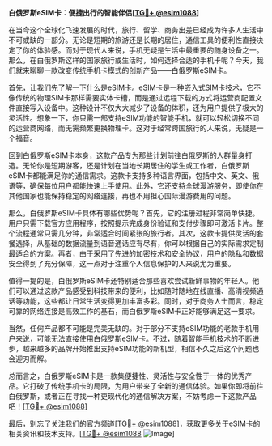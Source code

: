 **白俄罗斯eSIM卡：便捷出行的智能伴侣[[TG💪+ @esim1088](https://t.me/s/esim1088)]**

在当今这个全球化飞速发展的时代，旅行、留学、商务出差已经成为许多人生活中不可或缺的一部分。无论是短期的旅游还是长期的居住，通信工具的便利性直接决定了你的体验感。而对于现代人来说，手机无疑是生活中最重要的随身设备之一。那么，在白俄罗斯这样的国家旅行或生活时，如何选择合适的手机卡呢？今天，我们就来聊聊一款改变传统手机卡模式的创新产品——白俄罗斯eSIM卡。

首先，让我们先了解一下什么是eSIM卡。eSIM卡是一种嵌入式SIM卡技术，它不像传统的物理SIM卡那样需要实体卡槽，而是通过远程下载的方式将运营商配置文件直接写入设备中。这种设计不仅大大减少了设备的体积，还为用户提供了极大的灵活性。想象一下，你只需一部支持eSIM功能的智能手机，就可以轻松切换不同的运营商网络，而无需频繁更换物理卡。这对于经常跨国旅行的人来说，无疑是一个福音。

回到白俄罗斯eSIM卡本身，这款产品专为那些计划前往白俄罗斯的人群量身打造。无论你是短期游客，还是计划在当地长期居住的学生或工作者，白俄罗斯eSIM卡都能满足你的通信需求。这款卡支持多种语言界面，包括中文、英文、俄语等，确保每位用户都能快速上手使用。此外，它还支持全球漫游服务，即使你在其他国家也能保持稳定的网络连接，再也不用担心国际漫游费用的问题。

那么，白俄罗斯eSIM卡具体有哪些优势呢？首先，它的注册过程非常简单快捷。用户只需下载官方应用程序，按照提示完成身份验证和支付步骤即可激活卡片。整个流程通常只需几分钟，非常适合时间紧张的旅行者。其次，这款卡提供灵活的套餐选择，从基础的数据流量到语音通话应有尽有，你可以根据自己的实际需求定制最适合的方案。再者，由于采用了先进的加密技术和安全协议，用户的隐私和数据安全得到了充分保障，这一点对于注重个人信息保护的人来说尤为重要。

值得一提的是，白俄罗斯eSIM卡还特别适合那些喜欢尝试新鲜事物的年轻人。他们可以通过这款产品感受到科技带来的便利，比如随时随地在线直播、高清视频通话等功能，这些都让日常生活变得更加丰富多彩。同时，对于商务人士而言，稳定可靠的网络连接是高效工作的基石，而白俄罗斯eSIM卡正好能够满足这一要求。

当然，任何产品都不可能是完美无缺的。对于部分不支持eSIM功能的老款手机用户来说，可能无法直接使用白俄罗斯eSIM卡。不过，随着智能手机技术的不断进步，越来越多的品牌开始推出支持eSIM功能的新机型，相信不久之后这个问题也会迎刃而解。

总而言之，白俄罗斯eSIM卡是一款集便捷性、灵活性与安全性于一体的优秀产品。它打破了传统手机卡的局限，为用户带来了全新的通信体验。如果你即将前往白俄罗斯，或者正在寻找一种更现代化的通信解决方案，不妨考虑一下这款产品吧！[[TG💪+ @esim1088](https://t.me/s/esim1088)]

最后，别忘了关注我们的官方频道[[TG💪+ @esim1088](https://t.me/s/esim1088)]，获取更多关于eSIM卡的相关资讯和技术支持。[[TG💪+ @esim1088](https://t.me/s/esim1088) ![Image](https://i.postimg.cc/4NQfJmqS/Snipaste-2025-05-13-00-14-12.png)]